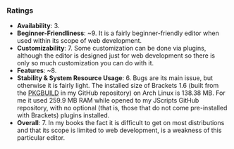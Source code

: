 ### Ratings

* **Availability**: 3.
* **Beginner-Friendliness**: ~9. It is a fairly beginner-friendly editor when used within its scope of web development.
* **Customizability**: 7. Some customization can be done via plugins, although the editor is designed just for web development so there is only so much customization you can do with it.
* **Features**: ~8.
* **Stability & System Resource Usage**: 6. Bugs are its main issue, but otherwise it is fairly light. The installed size of Brackets 1.6 (built from the [PKGBUILD](https://github.com/fusion809/PKGBUILDs/blob/master/brackets/PKGBUILD) in my GitHub repository) on Arch Linux is 138.38 MB. For me it used 259.9 MB RAM while opened to my JScripts GitHub repository, with no optional (that is, those that do not come pre-installed with Brackets) plugins installed.
* **Overall**: 7. In my books the fact it is difficult to get on most distributions and that its scope is limited to web development, is a weakness of this particular editor.
